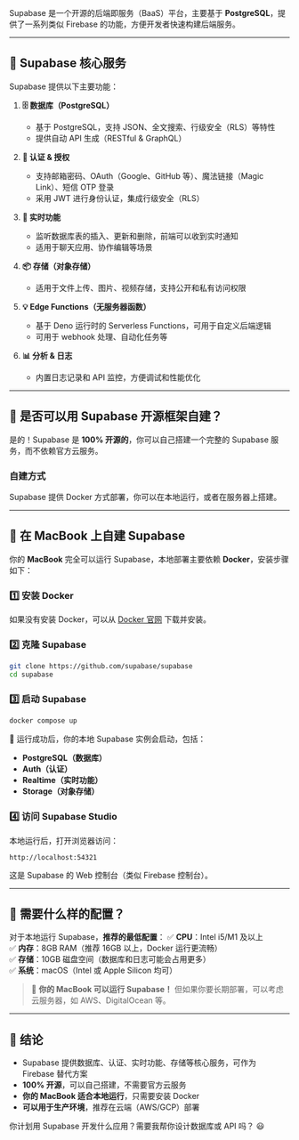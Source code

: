 Supabase 是一个开源的后端即服务（BaaS）平台，主要基于 **PostgreSQL**，提供了一系列类似 Firebase 的功能，方便开发者快速构建后端服务。  

---

## **📌 Supabase 核心服务**
Supabase 提供以下主要功能：

1. **🗄️ 数据库（PostgreSQL）**
   - 基于 PostgreSQL，支持 JSON、全文搜索、行级安全（RLS）等特性
   - 提供自动 API 生成（RESTful & GraphQL）

2. **🔐 认证 & 授权**
   - 支持邮箱密码、OAuth（Google、GitHub 等）、魔法链接（Magic Link）、短信 OTP 登录
   - 采用 JWT 进行身份认证，集成行级安全（RLS）

3. **📡 实时功能**
   - 监听数据库表的插入、更新和删除，前端可以收到实时通知
   - 适用于聊天应用、协作编辑等场景

4. **📦 存储（对象存储）**
   - 适用于文件上传、图片、视频存储，支持公开和私有访问权限

5. **💡 Edge Functions（无服务器函数）**
   - 基于 Deno 运行时的 Serverless Functions，可用于自定义后端逻辑
   - 可用于 webhook 处理、自动化任务等

6. **📊 分析 & 日志**
   - 内置日志记录和 API 监控，方便调试和性能优化

---

## **📌 是否可以用 Supabase 开源框架自建？**
是的！Supabase 是 **100% 开源的**，你可以自己搭建一个完整的 Supabase 服务，而不依赖官方云服务。

### **自建方式**
Supabase 提供 Docker 方式部署，你可以在本地运行，或者在服务器上搭建。

---

## **📌 在 MacBook 上自建 Supabase**
你的 **MacBook** 完全可以运行 Supabase，本地部署主要依赖 **Docker**，安装步骤如下：

### **1️⃣ 安装 Docker**
如果没有安装 Docker，可以从 [Docker 官网](https://www.docker.com/get-started/) 下载并安装。

### **2️⃣ 克隆 Supabase**
```bash
git clone https://github.com/supabase/supabase
cd supabase
```

### **3️⃣ 启动 Supabase**
```bash
docker compose up
```
🚀 运行成功后，你的本地 Supabase 实例会启动，包括：
- **PostgreSQL（数据库）**
- **Auth（认证）**
- **Realtime（实时功能）**
- **Storage（对象存储）**

### **4️⃣ 访问 Supabase Studio**
本地运行后，打开浏览器访问：
```
http://localhost:54321
```
这是 Supabase 的 Web 控制台（类似 Firebase 控制台）。

---

## **📌 需要什么样的配置？**
对于本地运行 Supabase，**推荐的最低配置**：
✅ **CPU**：Intel i5/M1 及以上  
✅ **内存**：8GB RAM（推荐 16GB 以上，Docker 运行更流畅）  
✅ **存储**：10GB 磁盘空间（数据库和日志可能会占用更多）  
✅ **系统**：macOS（Intel 或 Apple Silicon 均可）

> 🚀 **你的 MacBook 可以运行 Supabase！** 但如果你要长期部署，可以考虑云服务器，如 AWS、DigitalOcean 等。

---

## **📌 结论**
- Supabase 提供数据库、认证、实时功能、存储等核心服务，可作为 Firebase 替代方案
- **100% 开源**，可以自己搭建，不需要官方云服务
- **你的 MacBook 适合本地运行**，只需要安装 Docker
- **可以用于生产环境**，推荐在云端（AWS/GCP）部署

你计划用 Supabase 开发什么应用？需要我帮你设计数据库或 API 吗？ 😃